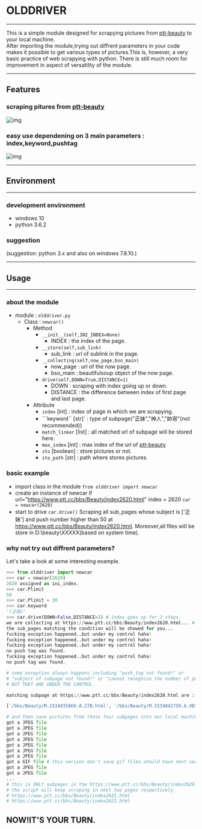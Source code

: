 # OLDDRIVER
***
This is a simple module designed for scrapying pictures from [ptt-beauty](https://www.ptt.cc/bbs/Beauty/index.html) to your local machine.  
After importing the module,trying out diffrent parameters in your code makes it possible to get various types of pictures.This is, however, a very basic practice of web scrapying with python.   There is still much room for improvement in aspect of versatility of the module.
***
## Features

### scraping pitures from [ptt-beauty](https://www.ptt.cc/bbs/Beauty/index.html)
![img](https://github.com/majic0626/olddriver/blob/master/img2.PNG)
### easy use dependening on 3 main parameters : index,keyword,pushtag
![img](https://github.com/majic0626/olddriver/blob/master/img3.PNG)


***
## Environment
***
### development environment
* windows 10
* python 3.6.2

### suggestion
(suggestion: python 3.x and also on windows 7.8.10.)

***
## Usage
***
### about the module
* module : ```olddriver.py```
    * Class : ```newcar()```
        * Method
            * ```__init__(self,INI_INDEX=None)```
                * INDEX : the index of the page.
            * ```__store(self,sub_link)```
                * sub_link : url of sublink in the page.
            * ```__collecting(self,now_page,bso_main)```
                * now_page : url of the now page.
                * bso_main : beautifulsoup object of the now page.
            * ```drive(self,DOWN=True,DISTANCE=1)```
                * DOWN : scraping with index going up or down.
                * DISTANCE : the difference between index of first page                                                        and last page. 
        * Attribute
            * ```index``` [int] : index of page in which we are scrapying.
            * ```keyword`` [str]` : type of subpage("正妹","神人","帥哥"(not recommended))
            * ```match_linker``` [list] : all matched url of subpage will be stored here.
            * ```max_index``` [int] : max index of the  url of        [ptt-beauty](https://www.ptt.cc/bbs/Beauty/index.html) 
            * ```sto``` [boolean] : store pictures or not.
            * ```sto_path``` [str] : path where stores pictures.
            
        
### basic example
* import class in the module
```from olddriver import newcar```
* create an instance of newcar
if url="https://www.ptt.cc/bbs/Beauty/index2620.html"
index = 2620
```car = newcar(2620)```
* start to drive
```car.drive()```
Scraping all sub_pages whose subject is ['正妹'] and push number higher than 50 at https://www.ptt.cc/bbs/Beauty/index2620.html. Moreover,all files will be store in D:\beauty\XXXXX(based on system time).

### why not try out diffrent parameters?
Let's take a look at some interesting example.
```python
>>> from olddriver import newcar
>>> car = newcar(2620)
2620 assigned as ini_index.
>>> car.Plimit
50
>>> car.Plimit = 30
>>> car.keyword
'[正妹]'
>>> car.drive(DOWN=False,DISTANCE=3) # index goes up for 3 steps.
we are collecting at https://www.ptt.cc/bbs/Beauty/index2620.html... # collecting
the sub_pages matching the condition will be showed for you...
fucking exception happened..but under my control haha!
fucking exception happened..but under my control haha!
fucking exception happened..but under my control haha! 
no push tag was found.
fucking exception happened..but under my control haha!
no push tag was found.

# some exception always happens including "push_tag not found!" or
# "subject of subpage not found!" or "cannot recognize the number of push_tag!"
# BUT THEY ARE UNDER THE CONTROL.

matching subpage at https://www.ptt.cc/bbs/Beauty/index2620.html are :

['/bbs/Beauty/M.1534835860.A.27B.html', '/bbs/Beauty/M.1534841759.A.9B1.html', '/bbs/Beauty/M.1534844388.A.442.html', '/bbs/Beauty/M.1534850750.A.EC0.html']

# and then save pictures from those four subpages into our local machine (sto_path)
got a JPEG file
got a JPEG file
got a JPEG file
got a JPEG file
got a JPEG file
got a JPEG file
got a JPEG file
got a GIF file # this version don't save gif files.should have next version.
got a JPEG file
got a JPEG file
...
# this is ONLY subpages in the https://www.ptt.cc/bbs/Beauty/index2620.html
# the script will keep scraping in next two pages respectively
# https://www.ptt.cc/bbs/Beauty/index2621.html
# https://www.ptt.cc/bbs/Beauty/index2622.html
```
## NOW!IT'S YOUR TURN.










